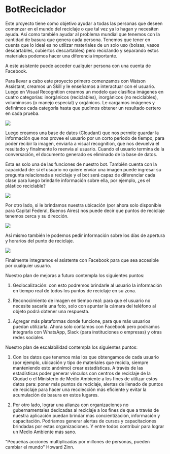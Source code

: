 # BotReciclador

Este proyecto tiene como objetivo ayudar a todas las personas que deseen comenzar en el mundo del reciclaje o que tal vez ya lo hagan y necesiten ayuda. Así como también ayudar al problema mundial que tenemos con la cantidad de basura que genera cada persona. Tenemos que tener en cuenta que lo ideal es no utilizar materiales de un solo uso (bolsas, vasos descartables, cubiertos descartables) pero reciclando y separando estos materiales podemos hacer una diferencia importante.

A este asistente puede acceder cualquier persona con una cuenta de Facebook. 

Para llevar a cabo este proyecto primero comenzamos con Watson Assistant, creamos un Skill y le enseñamos a interactuar con el usuario. Luego en Visual Recognition creamos un modelo que clasifica imágenes en cuatro categorías: inorgánicos (reciclables), inorgánicos (no reciclables), voluminosos (o manejo especial) y orgánicos. Le cargamos imágenes y definimos cada categoría hasta que pudimos obtener un resultado certero en cada prueba.

<img src="https://github.com/nuriadelaude/BotReciclador/blob/master/docs/dias_y_horarios.PNG">

Luego creamos una base de datos (Cloudant) que nos permite guardar la información que nos provee el usuario por un corto periodo de tiempo, para poder recibir la imagen, enviarla a visual recognition, que nos devuelva el resultado y finalmente lo reenvia al usuario. Cuando el usuario termina de la conversación, el documento generado es eliminado de la base de datos. 

Esta es solo una de las funciones de nuestro bot. También cuenta con la capacidad de: si el usuario no quiere enviar una imagen puede ingresar su pregunta relacionada a reciclaje y el bot será capaz de diferenciar cada clase para luego brindarle información sobre ella, por ejemplo, ¿es el plástico reciclable?

<img src="https://github.com/nuriadelaude/BotReciclador/blob/master/docs/preguntas_reciclaje_wa.PNG">

Por otro lado, si le brindamos nuestra ubicación (por ahora solo disponible para Capital Federal, Buenos Aires) nos puede decir que puntos de reciclaje tenemos cerca y su dirección.

<img src="https://github.com/nuriadelaude/BotReciclador/blob/master/docs/punto_verde.PNG">

Así mismo también le podemos pedir información sobre los días de apertura y horarios del punto de reciclaje.

<img src="https://github.com/nuriadelaude/BotReciclador/blob/master/docs/dias_y_horarios.PNG">

Finalmente integramos el asistente con Facebook para que sea accesible por cualquier usuario. 




Nuestro plan de mejoras a futuro contempla los siguientes puntos:

1) Geolocalización: con esto podremos brindarle al usuario la información en tiempo real de todos los puntos de reciclaje en su zona. 

2) Reconocimiento de imagen en tiempo real: para que el usuario no necesite sacarle una foto, solo con apuntar la cámara del teléfono al objeto podrá obtener una respuesta.

3) Agregar más plataformas donde funcione, para que más usuarios puedan utilizarla. Ahora solo contamos con Facebook pero podríamos integrarla con WhatsApp, Slack (para instituciones o empresas) y otras redes sociales. 

Nuestro plan de escalabilidad contempla los siguientes puntos:

1) Con los datos que tenemos más los que obtengamos de cada usuario (por ejemplo, ubicación y tipo de materiales que recicla, siempre manteniendo esto anónimo) crear estadísticas. A través de las estadísticas poder generar vínculos con centros de reciclaje de la Ciudad o el Ministerio de Medio Ambiente a los fines de utilizar estos datos para: poner más puntos de reciclaje, alertas de llenado de puntos de reciclaje para hacer una recolección más eficiente y evitar la acumulación de basura en estos lugares. 

2) Por otro lado, lograr una alianza con organizaciones no gubernamentales dedicadas al reciclaje a los fines de que a través de nuestra aplicación puedan brindar más concientización, información y capacitación. Podríamos generar alertas de cursos y capacitaciones brindadas por estas organizaciones. Y entre todos contribuir para lograr un Medio Ambiente más sano.

"Pequeñas acciones multiplicadas por millones de personas, pueden cambiar el mundo"
                                                                            Howard Zinn.





